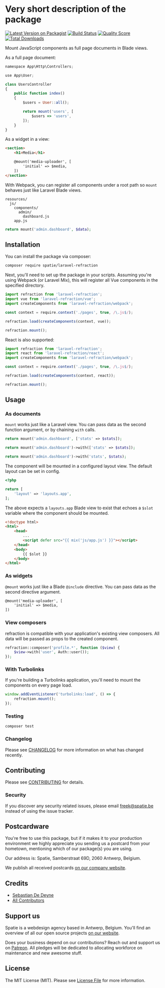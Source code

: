 # Very short description of the package

[![Latest Version on Packagist](https://img.shields.io/packagist/v/spatie/laravel-refraction.svg?style=flat-square)](https://packagist.org/packages/spatie/laravel-refraction)
[![Build Status](https://img.shields.io/travis/spatie/laravel-refraction/master.svg?style=flat-square)](https://travis-ci.org/spatie/laravel-refraction)
[![Quality Score](https://img.shields.io/scrutinizer/g/spatie/laravel-refraction.svg?style=flat-square)](https://scrutinizer-ci.com/g/spatie/laravel-refraction)
[![Total Downloads](https://img.shields.io/packagist/dt/spatie/laravel-refraction.svg?style=flat-square)](https://packagist.org/packages/spatie/laravel-refraction)

Mount JavaScript components as full page documents in Blade views.

As a full page document:

```js
namespace App\Http\Controllers;

use App\User;

class UsersController
{
    public function index()
    {
        $users = User::all();

        return mount('users', [
            $users => 'users',
        ]);
    }
}
```

As a widget in a view:

```html
<section>
    <h1>Media</h1>

    @mount('media-uploader', [
        'initial' => $media,
    ])
</section>
```

With Webpack, you can register all components under a root path so `mount` behaves just like Laravel Blade views.

```
resources/
  js/
    components/
      admin/
        dashboard.js
    app.js
```

```php
return mount('admin.dashboard', $data);
```

## Installation

You can install the package via composer:

```bash
composer require spatie/laravel-refraction
```

Next, you'll need to set up the package in your scripts. Assuming you're using Webpack (or Laravel Mix), this will register all Vue components in the specified directory.

```js
import refraction from 'laravel-refraction';
import vue from 'laravel-refraction/vue';
import createComponents from 'laravel-refraction/webpack';

const context = require.context('./pages', true, /\.js$/);

refraction.load(createComponents(context, vue));

refraction.mount();
```

React is also supported:

```js
import refraction from 'laravel-refraction';
import react from 'laravel-refraction/react';
import createComponents from 'laravel-refraction/webpack';

const context = require.context('./pages', true, /\.js$/);

refraction.load(createComponents(context, react));

refraction.mount();
```

## Usage

### As documents

`mount` works just like a Laravel view. You can pass data as the second function argument, or by chaining `with` calls.

```php
return mount('admin.dashboard', ['stats' => $stats]);
```

```php
return mount('admin.dashboard')->with(['stats' => $stats]);
```

```php
return mount('admin.dashboard')->with('stats', $stats);
```

The component will be mounted in a configured layout view. The default layout can be set in config.

```php
<?php

return [
    'layout' => 'layouts.app',
];
```

The above expects a `layouts.app` Blade view to exist that echoes a `$slot` variable where the component should be mounted.

```html
<!doctype html>
<html>
    <head>
        ...
        <script defer src="{{ mix('js/app.js') }}"></script>
    </head>
    <body>
        {{ $slot }}
    </body>
</html>
```

### As widgets

`@mount` works just like a Blade `@include` directive. You can pass data as the second directive argument.

```html
@mount('media-uploader', [
    'initial' => $media,
])
```

### View composers

refraction is compatible with your application's existing view composers. All data will be passed as props to the created component.

```php
refraction::composer('profile.*', function ($view) {
    $view->with('user', Auth::user());
});
```

### With Turbolinks

If you're building a Turbolinks application, you'll need to mount the components on every page load.

```js
window.addEventListener('turbolinks:load', () => {
    refraction.mount();
});
```

### Testing

``` bash
composer test
```

### Changelog

Please see [CHANGELOG](CHANGELOG.md) for more information on what has changed recently.

## Contributing

Please see [CONTRIBUTING](CONTRIBUTING.md) for details.

### Security

If you discover any security related issues, please email freek@spatie.be instead of using the issue tracker.

## Postcardware

You're free to use this package, but if it makes it to your production environment we highly appreciate you sending us a postcard from your hometown, mentioning which of our package(s) you are using.

Our address is: Spatie, Samberstraat 69D, 2060 Antwerp, Belgium.

We publish all received postcards [on our company website](https://spatie.be/en/opensource/postcards).

## Credits

- [Sebastian De Deyne](https://github.com/sebastiandedeyne)
- [All Contributors](../../contributors)

## Support us

Spatie is a webdesign agency based in Antwerp, Belgium. You'll find an overview of all our open source projects [on our website](https://spatie.be/opensource).

Does your business depend on our contributions? Reach out and support us on [Patreon](https://www.patreon.com/spatie).
All pledges will be dedicated to allocating workforce on maintenance and new awesome stuff.

## License

The MIT License (MIT). Please see [License File](LICENSE.md) for more information.
